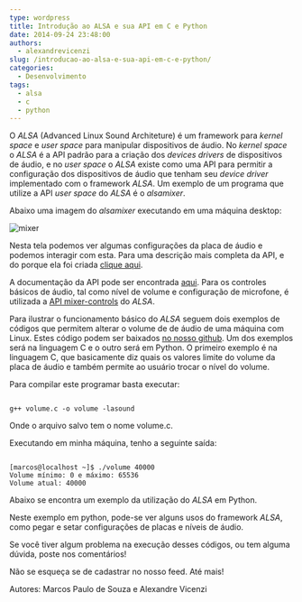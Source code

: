```yaml
---
type: wordpress
title: Introdução ao ALSA e sua API em C e Python
date: 2014-09-24 23:48:00
authors:
  - alexandrevicenzi
slug: /introducao-ao-alsa-e-sua-api-em-c-e-python/
categories:
  - Desenvolvimento
tags:
  - alsa
  - c
  - python
---
```


O <em>ALSA</em> (Advanced Linux Sound Architeture) é um framework para <em>kernel space</em> e <em>user space</em> para manipular dispositivos de áudio. No <em>kernel space</em> o <em>ALSA</em> é a API padrão para a criação dos <em>devices drivers </em>de dispositivos de áudio, e no <em>user space</em> o <em>ALSA</em> existe como uma API para permitir a configuração dos dispositivos de áudio que tenham seu <em>device driver</em> implementado com o framework <em>ALSA</em>. Um exemplo de um programa que utilize a API <em>user space</em> do <em>ALSA</em> é o <em>alsamixer</em>.

Abaixo uma imagem do <em>alsamixer</em> executando em uma máquina desktop:

<img src="//i.imgur.com/3Lxu5KC.png" alt="mixer" />

Nesta tela podemos ver algumas configurações da placa de áudio e podemos interagir com esta. Para uma descrição mais completa da API, e do porque ela foi criada <a href="https://en.wikipedia.org/wiki/Advanced_Linux_Sound_Architecture">clique aqui</a>.

A documentação da API pode ser encontrada <a href="http://www.alsa-project.org/alsa-doc/alsa-lib/">aqui</a>. Para os controles básicos de áudio, tal como nível de volume e configuração de microfone, é utilizada a <a href="http://www.alsa-project.org/alsa-doc/alsa-lib/group___simple_mixer.html">API mixer-controls</a> do <em>ALSA</em>.

Para ilustrar o funcionamento básico do <em>ALSA</em> seguem dois exemplos de códigos que permitem alterar o volume de de áudio de uma máquina com Linux. Estes código podem ser baixados <a href="//github.com/ButecoOpenSource/alsa" target="_blank">no nosso github</a>. Um dos exemplos será na linguagem C e o outro será em Python. O primeiro exemplo é na linguagem C, que basicamente diz quais os valores limite do volume da placa de áudio e também permite ao usuário trocar o nível do volume.

<script type='text/javascript' src='//gistfy-app.herokuapp.com/github/ButecoOpenSource/exemplos/alsa/volume.c'></script>

Para compilar este programar basta executar:

<pre><code class="shell">
g++ volume.c -o volume -lasound
</code></pre>

Onde o arquivo salvo tem o nome volume.c.

Executando em minha máquina, tenho a seguinte saída:

<pre><code class="shell">
[marcos@localhost ~]$ ./volume 40000
Volume mínimo: 0 e máximo: 65536
Volume atual: 40000
</code></pre>

Abaixo se encontra um exemplo da utilização do <em>ALSA</em> em Python.

<script type='text/javascript' src='//gistfy-app.herokuapp.com/github/ButecoOpenSource/exemplos/alsa/alsa.py'></script>

Neste exemplo em python, pode-se ver alguns usos do framework <em>ALSA</em>, como pegar e setar configurações de placas e níveis de áudio.

Se você tiver algum problema na execução desses códigos, ou tem alguma dúvida, poste nos comentários!

Não se esqueça se de cadastrar no nosso feed. Até mais!

Autores: Marcos Paulo de Souza e Alexandre Vicenzi